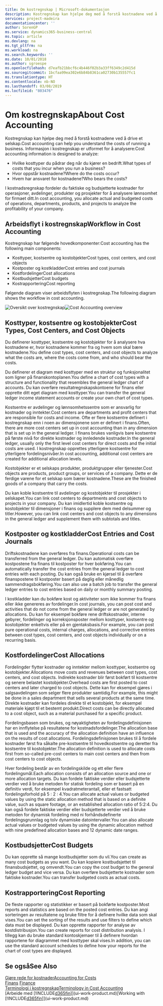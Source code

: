```yaml
---
title: Om kostregnskap | Microsoft-dokumentasjon
description: Kostregnskap kan hjelpe deg med å forstå kostnadene ved å drive et selskap.
services: project-madeira
documentationcenter: ''
author: SorenGP
ms.service: dynamics365-business-central
ms.topic: article
ms.devlang: na
ms.tgt_pltfrm: na
ms.workload: na
ms.search.keywords: ''
ms.date: 10/01/2018
ms.author: sgroespe
ms.openlocfilehash: d7eafb21bbcf6c4b446f02b3a33ff6349c2d415d
ms.sourcegitcommit: 1bcfaa99ea302e6b84b8361ca02730b135557fc1
ms.translationtype: HT
ms.contentlocale: nb-NO
ms.lasthandoff: 03/08/2019
ms.locfileid: "803476"
---
```

# <a name="about-cost-accounting"></a><span data-ttu-id="76632-103">Om kostregnskap</span><span class="sxs-lookup"><span data-stu-id="76632-103">About Cost Accounting</span></span>
<span data-ttu-id="76632-104">Kostregnskap kan hjelpe deg med å forstå kostnadene ved å drive et selskap.</span><span class="sxs-lookup"><span data-stu-id="76632-104">Cost accounting can help you understand the costs of running a business.</span></span> <span data-ttu-id="76632-105">Informasjon i kostregnskap er utformet for å analysere:</span><span class="sxs-lookup"><span data-stu-id="76632-105">Cost accounting information is designed to analyze:</span></span>  

-   <span data-ttu-id="76632-106">Hvilke kosttyper du pådrar deg når du kjører en bedrift.</span><span class="sxs-lookup"><span data-stu-id="76632-106">What types of costs that you incur when you run a business?</span></span>  
-   <span data-ttu-id="76632-107">Hvor oppstår kostnadene?</span><span class="sxs-lookup"><span data-stu-id="76632-107">Where do the costs occur?</span></span>  
-   <span data-ttu-id="76632-108">Hvem har ansvaret for kostnadene?</span><span class="sxs-lookup"><span data-stu-id="76632-108">Who bears the costs?</span></span>  

<span data-ttu-id="76632-109">I kostnadsregnskap fordeler du faktiske og budsjetterte kostnader for operasjoner, avdelinger, produkter og prosjekter for å analysere lønnsomhet for firmaet ditt.</span><span class="sxs-lookup"><span data-stu-id="76632-109">In cost accounting, you allocate actual and budgeted costs of operations, departments, products, and projects to analyze the profitability of your company.</span></span>  

## <a name="workflow-in-cost-accounting"></a><span data-ttu-id="76632-110">Arbeidsflyt i kostregnskap</span><span class="sxs-lookup"><span data-stu-id="76632-110">Workflow in Cost Accounting</span></span>  
<span data-ttu-id="76632-111">Kostregnskap har følgende hovedkomponenter:</span><span class="sxs-lookup"><span data-stu-id="76632-111">Cost accounting has the following main components:</span></span>  

-   <span data-ttu-id="76632-112">Kosttyper, kostsentre og kostobjekter</span><span class="sxs-lookup"><span data-stu-id="76632-112">Cost types, cost centers, and cost objects</span></span>  
-   <span data-ttu-id="76632-113">Kostposter og kostkladder</span><span class="sxs-lookup"><span data-stu-id="76632-113">Cost entries and cost journals</span></span>  
-   <span data-ttu-id="76632-114">Kostfordelinger</span><span class="sxs-lookup"><span data-stu-id="76632-114">Cost allocations</span></span>  
-   <span data-ttu-id="76632-115">Kostbudsjetter</span><span class="sxs-lookup"><span data-stu-id="76632-115">Cost budgets</span></span>
-   <span data-ttu-id="76632-116">Kostrapportering</span><span class="sxs-lookup"><span data-stu-id="76632-116">Cost reporting</span></span>  

<span data-ttu-id="76632-117">Følgende diagram viser arbeidsflyten i kostregnskap.</span><span class="sxs-lookup"><span data-stu-id="76632-117">The following diagram shows the workflow in cost accounting.</span></span>  

<span data-ttu-id="76632-118">![Oversikt over kostregnskap](media/costaccountingoverview.png "CostAccountingOverview")</span><span class="sxs-lookup"><span data-stu-id="76632-118">![Cost Accounting overview](media/costaccountingoverview.png "CostAccountingOverview")</span></span>  

## <a name="cost-types-cost-centers-and-cost-objects"></a><span data-ttu-id="76632-119">Kosttyper, kostsentre og kostobjekter</span><span class="sxs-lookup"><span data-stu-id="76632-119">Cost Types, Cost Centers, and Cost Objects</span></span>  
<span data-ttu-id="76632-120">Du definerer kosttyper, kostsentre og kostobjekter for å analysere hva kostnadene er, hvor kostnadene kommer fra og hvem som skal bære kostnadene.</span><span class="sxs-lookup"><span data-stu-id="76632-120">You define cost types, cost centers, and cost objects to analyze what the costs are, where the costs come from, and who should bear the costs.</span></span>  

<span data-ttu-id="76632-121">Du definerer et diagram med kosttyper med en struktur og funksjonalitet som ligner på finanskontoplanen.</span><span class="sxs-lookup"><span data-stu-id="76632-121">You define a chart of cost types with a structure and functionality that resembles the general ledger chart of accounts.</span></span> <span data-ttu-id="76632-122">Du kan overføre resultatregnskapskontoene for finans eller opprette ditt eget diagram med kosttyper.</span><span class="sxs-lookup"><span data-stu-id="76632-122">You can transfer the general ledger income statement accounts or create your own chart of cost types.</span></span>  

<span data-ttu-id="76632-123">Kostsentre er avdelinger og lønnsomhetssentre som er ansvarlig for kostnader og inntekter.</span><span class="sxs-lookup"><span data-stu-id="76632-123">Cost centers are departments and profit centers that are responsible for costs and income.</span></span> <span data-ttu-id="76632-124">Ofte er flere kostsentre definert i kostregnskap enn i noen av dimensjonene som er definert i finans.</span><span class="sxs-lookup"><span data-stu-id="76632-124">Often, there are more cost centers set up in cost accounting than in any dimension that is set up in the general ledger.</span></span> <span data-ttu-id="76632-125">I finans brukes vanligvis bare kostsentre på første nivå for direkte kostnader og innledende kostnader.</span><span class="sxs-lookup"><span data-stu-id="76632-125">In the general ledger, usually only the first level cost centers for direct costs and the initial costs are used.</span></span> <span data-ttu-id="76632-126">I kostregnskap opprettes ytterligere kostsentre for ytterligere fordelingsnivåer.</span><span class="sxs-lookup"><span data-stu-id="76632-126">In cost accounting, additional cost centers are created for additional allocation levels.</span></span>  

<span data-ttu-id="76632-127">Kostobjekter er et selskaps produkter, produktgrupper eller tjenester.</span><span class="sxs-lookup"><span data-stu-id="76632-127">Cost objects are products, product groups, or services of a company.</span></span> <span data-ttu-id="76632-128">Dette er de ferdige varene for et selskap som bærer kostnadene.</span><span class="sxs-lookup"><span data-stu-id="76632-128">These are the finished goods of a company that carry the costs.</span></span>  

<span data-ttu-id="76632-129">Du kan koble kostsentre til avdelinger og kostobjekter til prosjekter i selskapet.</span><span class="sxs-lookup"><span data-stu-id="76632-129">You can link cost centers to departments and cost objects to projects in your company.</span></span> <span data-ttu-id="76632-130">Du kan imidlertid koble kostsentre og kostobjekter til dimensjoner i finans og supplere dem med delsummer og titler.</span><span class="sxs-lookup"><span data-stu-id="76632-130">However, you can link cost centers and cost objects to any dimensions in the general ledger and supplement them with subtotals and titles.</span></span>  

## <a name="cost-entries-and-cost-journals"></a><span data-ttu-id="76632-131">Kostposter og kostkladder</span><span class="sxs-lookup"><span data-stu-id="76632-131">Cost Entries and Cost Journals</span></span>  
<span data-ttu-id="76632-132">Driftskostnadene kan overføres fra finans.</span><span class="sxs-lookup"><span data-stu-id="76632-132">Operational costs can be transferred from the general ledger.</span></span> <span data-ttu-id="76632-133">Du kan automatisk overføre kostpostene fra finans til kostposter for hver bokføring.</span><span class="sxs-lookup"><span data-stu-id="76632-133">You can automatically transfer the cost entries from the general ledger to cost entries with each posting.</span></span> <span data-ttu-id="76632-134">Du kan også bruke en kjørsel til å overføre finanspostene til kostposter basert på daglig eller månedlig sammendragsbokføring.</span><span class="sxs-lookup"><span data-stu-id="76632-134">You can also use a batch job to transfer the general ledger entries to cost entries based on daily or monthly summary posting.</span></span>  

<span data-ttu-id="76632-135">I kostkladder kan du bokføre kost og aktiviteter som ikke kommer fra finans eller ikke genereres av fordelinger.</span><span class="sxs-lookup"><span data-stu-id="76632-135">In cost journals, you can post cost and activities that do not come from the general ledger or are not generated by allocations.</span></span> <span data-ttu-id="76632-136">Du kan for eksempel bokføre rene driftskostnader, interne gebyrer, fordelinger og korreksjonsposter mellom kosttyper, kostsentre og kostobjekter enkeltvis eller på en gjentaksbasis.</span><span class="sxs-lookup"><span data-stu-id="76632-136">For example, you can post pure operational costs, internal charges, allocations, and corrective entries between cost types, cost centers, and cost objects individually or on a recurring basis.</span></span>  

## <a name="cost-allocations"></a><span data-ttu-id="76632-137">Kostfordelinger</span><span class="sxs-lookup"><span data-stu-id="76632-137">Cost Allocations</span></span>  
<span data-ttu-id="76632-138">Fordelingder flytter kostnader og inntekter mellom kosttyper, kostsentre og kostobjekter.</span><span class="sxs-lookup"><span data-stu-id="76632-138">Allocations move costs and revenues between cost types, cost centers, and cost objects.</span></span> <span data-ttu-id="76632-139">Indirekte kostnader blir først bokført til kostsentre og senere belastet kostobjekter.</span><span class="sxs-lookup"><span data-stu-id="76632-139">Overhead costs are first posted to cost centers and later charged to cost objects.</span></span> <span data-ttu-id="76632-140">Dette kan for eksempel gjøres i salgsavdelingen som selger flere produkter samtidig.</span><span class="sxs-lookup"><span data-stu-id="76632-140">For example, this might be done in a sales department that sells several products at the same time.</span></span> <span data-ttu-id="76632-141">Direkte kostnader kan fordeles direkte til et kostobjekt, for eksempel materiale kjøpt til et bestemt produkt.</span><span class="sxs-lookup"><span data-stu-id="76632-141">Direct costs can be directly allocated to a cost object, such as a material purchased for a specific product.</span></span>  

<span data-ttu-id="76632-142">Fordelingsbasen som brukes, og nøyaktigheten av fordelingsdefinisjonen har en innflytelse på resultatene for kostnadsfordelinger.</span><span class="sxs-lookup"><span data-stu-id="76632-142">The allocation base that is used and the accuracy of the allocation definition have an influence on the results of cost allocations.</span></span> <span data-ttu-id="76632-143">Fordelingsdefinisjonen brukes til å fordele kostnader først fra såkalte pre-kostsentre til hovedkostsentre og deretter fra kostsentre til kostobjekter.</span><span class="sxs-lookup"><span data-stu-id="76632-143">The allocation definition is used to allocate costs first from so-called pre-cost centers to main cost centers and then from cost centers to cost objects.</span></span>  

<span data-ttu-id="76632-144">Hver fordeling består av en fordelingskilde og ett eller flere fordelingsmål.</span><span class="sxs-lookup"><span data-stu-id="76632-144">Each allocation consists of an allocation source and one or more allocation targets.</span></span> <span data-ttu-id="76632-145">Du kan fordele faktiske verdier eller budsjetterte verdier ved å bruke metoden for statisk fordeling som er basert på en definitiv verdi, for eksempel kvadratmeterantall, eller et fastsatt fordelingsforhold på 5 : 2 : 4.</span><span class="sxs-lookup"><span data-stu-id="76632-145">You can allocate actual values or budgeted values by using the static allocation method that is based on a definite value, such as square footage, or an established allocation ratio of 5:2:4.</span></span> <span data-ttu-id="76632-146">Du kan også fordele faktiske verdier eller budsjetterte verdier ved å bruke metoden for dynamisk fordeling med ni forhåndsdefinerte fordelingsgrunnlag og tolv dynamiske datointervaller.</span><span class="sxs-lookup"><span data-stu-id="76632-146">You can also allocate actual values or budgeted values by using the dynamic allocation method with nine predefined allocation bases and 12 dynamic date ranges.</span></span>  

## <a name="cost-budgets"></a><span data-ttu-id="76632-147">Kostbudsjetter</span><span class="sxs-lookup"><span data-stu-id="76632-147">Cost Budgets</span></span>  
<span data-ttu-id="76632-148">Du kan opprette så mange kostbudsjetter som du vil.</span><span class="sxs-lookup"><span data-stu-id="76632-148">You can create as many cost budgets as you want.</span></span> <span data-ttu-id="76632-149">Du kan kopiere kostbudsjettet til finansbudsjettet, og omvendt.</span><span class="sxs-lookup"><span data-stu-id="76632-149">You can copy the cost budget to the general ledger budget and vice versa.</span></span> <span data-ttu-id="76632-150">Du kan overføre budsjetterte kostnader som faktiske kostnader.</span><span class="sxs-lookup"><span data-stu-id="76632-150">You can transfer budgeted costs as actual costs.</span></span>  

## <a name="cost-reporting"></a><span data-ttu-id="76632-151">Kostrapportering</span><span class="sxs-lookup"><span data-stu-id="76632-151">Cost Reporting</span></span>  
<span data-ttu-id="76632-152">De fleste rapporter og statistikker er basert på bokførte kostposter.</span><span class="sxs-lookup"><span data-stu-id="76632-152">Most reports and statistics are based on the posted cost entries.</span></span> <span data-ttu-id="76632-153">Du kan angi sorteringen av resultatene og bruke filtre for å definere hvilke data som skal vises.</span><span class="sxs-lookup"><span data-stu-id="76632-153">You can set the sorting of the results and use filters to define which data must be displayed.</span></span> <span data-ttu-id="76632-154">Du kan opprette rapporter for analyse av kostdistribusjon.</span><span class="sxs-lookup"><span data-stu-id="76632-154">You can create reports for cost distribution analysis.</span></span> <span data-ttu-id="76632-155">I tillegg kan du bruke standard kontoskjemaer til å definere hvordan rapportene for diagrammet med kosttyper skal vises.</span><span class="sxs-lookup"><span data-stu-id="76632-155">In addition, you can use the standard account schedules to define how your reports for the chart of cost types are displayed.</span></span>  

## <a name="see-also"></a><span data-ttu-id="76632-156">Se også</span><span class="sxs-lookup"><span data-stu-id="76632-156">See Also</span></span>  
 [<span data-ttu-id="76632-157">Gjøre rede for kostnader</span><span class="sxs-lookup"><span data-stu-id="76632-157">Accounting for Costs</span></span>](finance-manage-cost-accounting.md)  
 <span data-ttu-id="76632-158">[Finans](finance.md) </span><span class="sxs-lookup"><span data-stu-id="76632-158">[Finance](finance.md) </span></span>  
 [<span data-ttu-id="76632-159">Terminologi i kostregnskap</span><span class="sxs-lookup"><span data-stu-id="76632-159">Terminology in Cost Accounting</span></span>](finance-terminology-in-cost-accounting.md)  
 <span data-ttu-id="76632-160">[Arbeide med [!INCLUDE[d365fin](includes/d365fin_md.md)]](ui-work-product.md)</span><span class="sxs-lookup"><span data-stu-id="76632-160">[Working with [!INCLUDE[d365fin](includes/d365fin_md.md)]](ui-work-product.md)</span></span>
